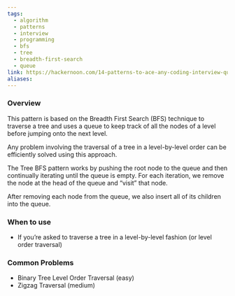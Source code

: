 ```yaml
---
tags:
  - algorithm
  - patterns
  - interview
  - programming
  - bfs
  - tree
  - breadth-first-search
  - queue
link: https://hackernoon.com/14-patterns-to-ace-any-coding-interview-question-c5bb3357f6ed
aliases:
---
```



### Overview

This pattern is based on the Breadth First Search (BFS) technique to traverse a tree and uses a queue to keep track of all the nodes of a level before jumping onto the next level. 

Any problem involving the traversal of a tree in a level-by-level order can be efficiently solved using this approach.


The Tree BFS pattern works by pushing the root node to the queue and then continually iterating until the queue is empty. For each iteration, we remove the node at the head of the queue and “visit” that node. 

After removing each node from the queue, we also insert all of its children into the queue.


### When to use

- If you’re asked to traverse a tree in a level-by-level fashion (or level order traversal)

### Common Problems

- Binary Tree Level Order Traversal (easy)
- Zigzag Traversal (medium)

